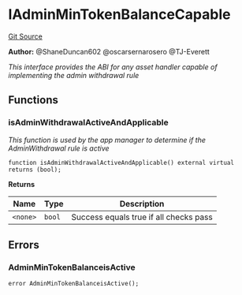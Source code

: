 # IAdminMinTokenBalanceCapable
[Git Source](https://github.com/thrackle-io/tron/blob/a542d218e58cfe9de74725f5f4fd3ffef34da456/src/client/token/IAdminMinTokenBalanceCapable.sol)

**Author:**
@ShaneDuncan602 @oscarsernarosero @TJ-Everett

*This interface provides the ABI for any asset handler capable of implementing the admin withdrawal rule*


## Functions
### isAdminWithdrawalActiveAndApplicable

*This function is used by the app manager to determine if the AdminWithdrawal rule is active*


```solidity
function isAdminWithdrawalActiveAndApplicable() external virtual returns (bool);
```
**Returns**

|Name|Type|Description|
|----|----|-----------|
|`<none>`|`bool`|Success equals true if all checks pass|


## Errors
### AdminMinTokenBalanceisActive

```solidity
error AdminMinTokenBalanceisActive();
```

